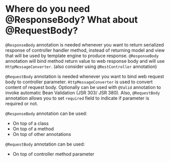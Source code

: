 # Where do you need @ResponseBody? What about @RequestBody?
```@ResponseBody``` annotation is needed whenever you want to return serialized response of controller handler method,
instead of returning model and view that will be used by template engine to produce response. ```@ResponseBody``` annotation will 
bind method return value to web response body and will use ```HttpMessageConverter```. (also consider using ```@RestController``` annotation)

```@RequestBody``` annotation is needed whenever you want to bind web request body to controller parameter. ```HttpMessageConverter```
is used to convert content of request body. Optionally can be used with ```@Valid``` annotation to invoke automatic Bean Validation 
(JSR 303/ JSR 380). Also, ```@RequestBody``` annotation allows you to set ```required``` field to indicate if parameter is required or not.

```@ResponseBody``` annotation can be used:
- On top of a class
- On top of a method
- On top of other annotations

```@RequestBody``` annotation can be used:
- On top of controller method parameter

